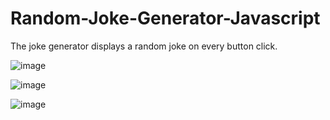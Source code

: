 # Random-Joke-Generator-Javascript
The joke generator displays a random joke on every button click. 

![image](https://user-images.githubusercontent.com/102681838/213786087-36c7c02f-5a9d-4ad6-b37e-136035320441.png)

![image](https://user-images.githubusercontent.com/102681838/213786254-d52a0e6c-a6db-40f4-bafa-f6757a4b12cd.png)

![image](https://user-images.githubusercontent.com/102681838/213786494-9ed7102d-ce4b-4dc5-af5c-f0207d906c70.png)



